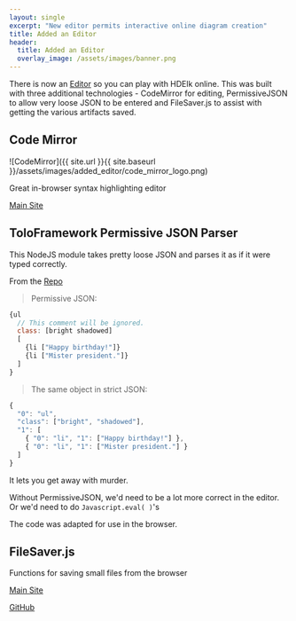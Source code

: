 ```yaml
---
layout: single
excerpt: "New editor permits interactive online diagram creation"
title: Added an Editor
header:
  title: Added an Editor
  overlay_image: /assets/images/banner.png
---
```


There is now an [Editor]({{site.baseurl}}/editor) so you can play with HDElk online.  This was built with three additional technologies - CodeMirror for editing, PermissiveJSON to allow very loose JSON to be entered and FileSaver.js to assist with getting the various artifacts saved.

## Code Mirror

![CodeMirror]({{ site.url }}{{ site.baseurl }}/assets/images/added_editor/code_mirror_logo.png)

Great in-browser syntax highlighting editor

[Main Site](https://codemirror.net/)

## ToloFramework Permissive JSON Parser

This NodeJS module takes pretty loose JSON and parses it as if it were typed correctly.

From the [Repo](https://raw.githubusercontent.com/tolokoban/toloframework-permissive-json)

>Permissive JSON:
>
```javascript
{ul
  // This comment will be ignored.
  class: [bright shadowed]
  [
    {li ["Happy birthday!"]}
    {li ["Mister president."]}
  ]
}
```
>The same object in strict JSON:
```javascript
{
  "0": "ul",
  "class": ["bright", "shadowed"],
  "1": [
    { "0": "li", "1": ["Happy birthday!"] },
    { "0": "li", "1": ["Mister president."] }
  ]
}
```

It lets you get away with murder.

Without PermissiveJSON, we'd need to be a lot more correct in the editor.  Or we'd need to do `Javascript.eval( )`'s

The code was adapted for use in the browser.

## FileSaver.js

Functions for saving small files from the browser

[Main Site](https://eligrey.com/blog/saving-generated-files-on-the-client-side/)

[GitHub](https://github.com/eligrey/FileSaver.js/)

